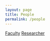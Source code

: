 ```yaml
---
layout: page
title: People
permalink: /people
---
```


[Faculty](/people/faculty)
[Researcher](/people/researcher)


